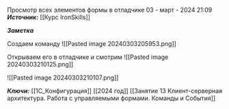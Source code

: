 
Просмотр всех элементов формы в отладчике
 03 - март - 2024  21:09 
***Источник:***  [[Курс IronSkills]] 

***Заметка*** 

Создаем команду
![[Pasted image 20240303205953.png]]

Открываем его в отладчике и смотрим
![[Pasted image 20240303210125.png]]

![[Pasted image 20240303210107.png]]


***Ключи:*** [[1С_Конфигурация]] [[2024 год]]  [[Занятие 13 Клиент-серверная архитектура. Работа с управляемыми формами. Команды и События]]